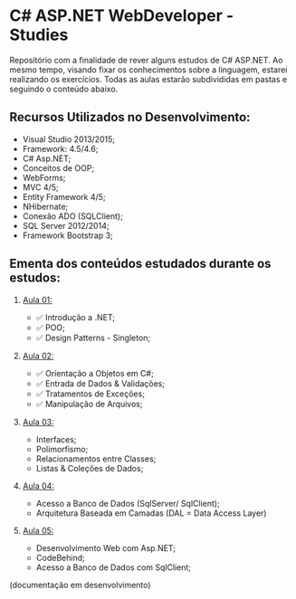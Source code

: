 # C# ASP.NET WebDeveloper - Studies

Repositório com a finalidade de rever alguns estudos de C# ASP.NET. Ao mesmo tempo, visando fixar os conhecimentos sobre a linguagem, estarei realizando os exercícios. Todas as aulas estarão subdivididas em pastas e seguindo o conteúdo abaixo.


## Recursos Utilizados no Desenvolvimento:

* Visual Studio 2013/2015;
* Framework: 4.5/4.6;
* C# Asp.NET;
* Conceitos de OOP;
* WebForms;
* MVC 4/5;
* Entity Framework 4/5;
* NHibernate;
* Conexão ADO (SQLClient);
* SQL Server 2012/2014;
* Framework Bootstrap 3;

## Ementa dos conteúdos estudados durante os estudos:

1. [Aula 01:](https://goo.gl/1S9Y9m)
      * :white_check_mark: Introdução a .NET;
      * :white_check_mark: POO;
      * :white_check_mark: Design Patterns - Singleton;
      
2. [Aula 02:](https://goo.gl/pZNdsV)
      * :white_check_mark: Orientação a Objetos em C#;
      * :white_check_mark: Entrada de Dados & Validações;
      * :white_check_mark: Tratamentos de Exceções;
      * :white_check_mark: Manipulação de Arquivos;
      
3. [Aula 03:]()
      * Interfaces;
      * Polimorfismo;
      * Relacionamentos entre Classes;
      * Listas & Coleções de Dados;
      
4. [Aula 04:]()   
      * Acesso a Banco de Dados (SqlServer/ SqlClient);
      * Arquitetura Baseada em Camadas (DAL = Data Access Layer)

5. [Aula 05:]()  
      * Desenvolvimento Web com Asp.NET;
      * CodeBehind;
      * Acesso a Banco de Dados com SqlClient;

(documentação em desenvolvimento)      
